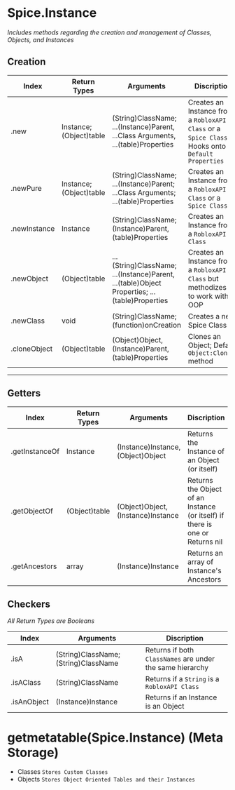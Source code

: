 # Spice.Instance
*Includes methods regarding the creation and management of Classes, Objects, and Instances*

## Creation

Index | Return Types | Arguments | Discription
--- | --- | --- | ---
.new | Instance; (Object)table | (String)ClassName; ...(Instance)Parent, ...Class Arguments, ...(table)Properties | Creates an Instance from a `RobloxAPI Class` or a `Spice Class`; Hooks onto `Default Properties`
.newPure | Instance; (Object)table | (String)ClassName; ...(Instance)Parent; ...Class Arguments; ...(table)Properties | Creates an Instance from a `RobloxAPI Class` or a `Spice Class`
.newInstance | Instance | (String)ClassName; (Instance)Parent, (table)Properties | Creates an Instance from a `RobloxAPI Class`
.newObject | (Object)table | ...(String)ClassName; ...(Instance)Parent, ...(table)Object Properties; ...(table)Properties | Creates an Instance from a `RobloxAPI Class` but methodizes it to work with OOP
.newClass | void | (String)ClassName; (function)onCreation | Creates a new Spice Class
.cloneObject | (Object)table | (Object)Object, (Instance)Parent, (table)Properties | Clones an Object; Default `Object:Clone()` method
---

## Getters

Index | Return Types | Arguments | Discription
--- | --- | --- | ---
.getInstanceOf | Instance | (Instance)Instance, (Object)Object | Returns the Instance of an Object (or itself)
.getObjectOf | (Object)table | (Object)Object, (Instance)Instance | Returns the Object of an Instance (or itself) if there is one or Returns nil
.getAncestors | array <Instance> | (Instance)Instance | Returns an array of Instance's Ancestors

## Checkers
*All Return Types are Booleans*

Index | Arguments | Discription
--- | --- | ---
.isA | (String)ClassName; (String)ClassName | Returns if both `ClassNames` are under the same hierarchy 
.isAClass | (String)ClassName | Returns if a `String` is a `RobloxAPI Class`
.isAnObject | (Instance)Instance | Returns if an Instance is an Object

# getmetatable(Spice.Instance) (Meta Storage)
* Classes
	`Stores Custom Classes`
* Objects
	`Stores Object Oriented Tables and their Instances`
